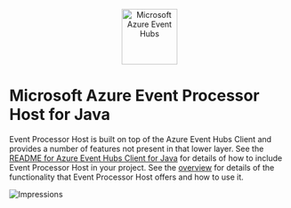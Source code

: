 <p align="center">
  <img src="event-hubs.png" alt="Microsoft Azure Event Hubs" width="100"/>
</p>

# Microsoft Azure Event Processor Host for Java

Event Processor Host is built on top of the Azure Event Hubs Client and provides a number of features
not present in that lower layer. See the [README for Azure Event Hubs Client for Java](https://github.com/Azure/azure-sdk-for-java/blob/master/sdk/eventhubs/microsoft-azure-eventhubs/README.md) for details of how to
include Event Processor Host in your project. See the [overview](https://github.com/Azure/azure-sdk-for-java/blob/master/sdk/eventhubs/microsoft-azure-eventhubs-eph/Overview.md) for details of the functionality
that Event Processor Host offers and how to use it.


![Impressions](https://azure-sdk-impressions.azurewebsites.net/api/impressions/azure-sdk-for-java%2Fsdk%2Feventhubs%2Fmicrosoft-azure-eventhubs-eph%2FReadme.png)
